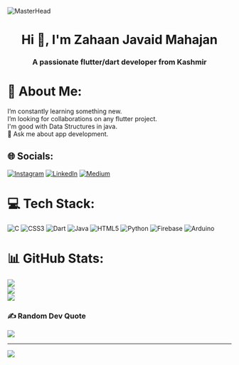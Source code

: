 ![MasterHead](https://assets-global.website-files.com/6270e8022b05abb840d27d6f/6308d1ab615e60c9047c9d06_AppDev_Flutter-tools.png)
<h1 align="center">Hi 👋, I'm Zahaan Javaid Mahajan</h1>
<h3 align="center">A passionate flutter/dart developer from Kashmir</h3>

# 💫 About Me:
I’m constantly learning something new. <br>
I’m looking for collaborations on any flutter project.<br>
I'm good with Data Structures in java. <br>💬
Ask me about app development. <br>


## 🌐 Socials:
[![Instagram](https://img.shields.io/badge/Instagram-%23E4405F.svg?logo=Instagram&logoColor=white)](https://instagram.com/zahaan_mahajan) [![LinkedIn](https://img.shields.io/badge/LinkedIn-%230077B5.svg?logo=linkedin&logoColor=white)](https://www.linkedin.com/in/zahan-mahajan-6bb365210/) [![Medium](https://img.shields.io/badge/Medium-12100E?logo=medium&logoColor=white)](https://medium.com/@zahaanjavaid001) 

# 💻 Tech Stack:
![C](https://img.shields.io/badge/c-%2300599C.svg?style=plastic&logo=c&logoColor=white) ![CSS3](https://img.shields.io/badge/css3-%231572B6.svg?style=plastic&logo=css3&logoColor=white) ![Dart](https://img.shields.io/badge/dart-%230175C2.svg?style=plastic&logo=dart&logoColor=white) ![Java](https://img.shields.io/badge/java-%23ED8B00.svg?style=plastic&logo=java&logoColor=white) ![HTML5](https://img.shields.io/badge/html5-%23E34F26.svg?style=plastic&logo=html5&logoColor=white) ![Python](https://img.shields.io/badge/python-3670A0?style=plastic&logo=python&logoColor=ffdd54) ![Firebase](https://img.shields.io/badge/firebase-%23039BE5.svg?style=plastic&logo=firebase) ![Arduino](https://img.shields.io/badge/-Arduino-00979D?style=plastic&logo=Arduino&logoColor=white)
# 📊 GitHub Stats:
![](https://github-readme-stats.vercel.app/api?username=ZahaanMahajan&theme=dark&hide_border=false&include_all_commits=false&count_private=false)<br/>
![](https://github-readme-streak-stats.herokuapp.com/?user=ZahaanMahajan&theme=dark&hide_border=false)<br/>
![](https://github-readme-stats.vercel.app/api/top-langs/?username=ZahaanMahajan&theme=dark&hide_border=false&include_all_commits=false&count_private=false&layout=compact)

### ✍️ Random Dev Quote
![](https://quotes-github-readme.vercel.app/api?type=horizontal&theme=radical)

---
[![](https://visitcount.itsvg.in/api?id=ZahaanMahajan&icon=0&color=0)](https://visitcount.itsvg.in)

<!-- Proudly created with GPRM ( https://gprm.itsvg.in ) -->

